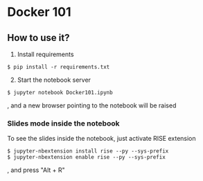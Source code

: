# Docker 101

## How to use it?

1) Install requirements

```
$ pip install -r requirements.txt
```

2) Start the notebook server

```
$ jupyter notebook Docker101.ipynb
```
, and a new browser pointing to the notebook will be raised


### Slides mode inside the notebook

To see the slides inside the notebook, just activate RISE extension
```
$ jupyter-nbextension install rise --py --sys-prefix
$ jupyter-nbextension enable rise --py --sys-prefix
```
, and press "Alt + R"


